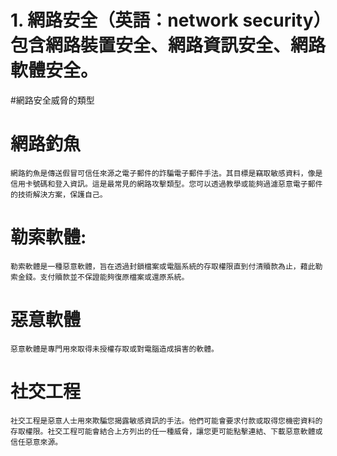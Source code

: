 # 1. 網路安全（英語：network security）包含網路裝置安全、網路資訊安全、網路軟體安全。

#網路安全威脅的類型

# 網路釣魚
```
網路釣魚是傳送假冒可信任來源之電子郵件的詐騙電子郵件手法。其目標是竊取敏感資料，像是信用卡號碼和登入資訊。這是最常見的網路攻擊類型。您可以透過教學或能夠過濾惡意電子郵件的技術解決方案，保護自己。
```
# 勒索軟體:
```
勒索軟體是一種惡意軟體，旨在透過封鎖檔案或電腦系統的存取權限直到付清贖款為止，藉此勒索金錢。支付贖款並不保證能夠復原檔案或還原系統。
```
# 惡意軟體
```
惡意軟體是專門用來取得未授權存取或對電腦造成損害的軟體。 
```
# 社交工程
```
社交工程是惡意人士用來欺騙您揭露敏感資訊的手法。他們可能會要求付款或取得您機密資料的存取權限。社交工程可能會結合上方列出的任一種威脅，讓您更可能點擊連結、下載惡意軟體或信任惡意來源。
```



